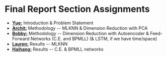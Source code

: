 # Final Report Section Assignments

* **<u>Yue:</u>** Introduction & Problem Statement
* **<u>Archit:</u>** Methodology -- MLKNN & Dimension Reduction with PCA
* **<u>Bobby:</u>** Methodology -- Dimension Reduction with Autoencoder &  Feed-Forward Networks (C.E. and BPMLL) (& LSTM, if we have time/space)
* **<u>Lauren:</u>** Results -- MLKNN
* **<u>Haihang:</u>** Results -- C.E. & BPMLL networks